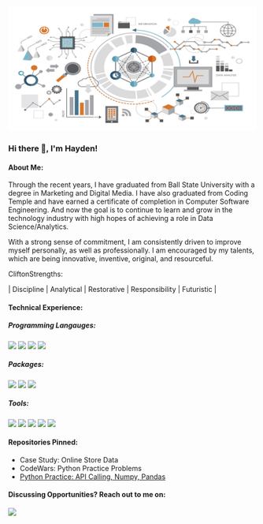 ![](Data_Banner.png)

### Hi there 👋, I'm Hayden!
<!--
**Hmlynch/Hmlynch** is a ✨ _special_ ✨ repository because its `README.md` (this file) appears on your GitHub profile.
-->
#### About Me:
Through the recent years, I have graduated from Ball State University with a degree in Marketing and Digital Media. I have also graduated from Coding Temple and have earned a certificate of completion in Computer Software Engineering. And now the goal is to continue to learn and grow in the technology industry with high hopes of achieving a role in Data Science/Analytics.

With a strong sense of commitment, I am consistently driven to improve myself personally, as well as professionally. I am encouraged by my talents, which are being innovative, inventive, original, and resourceful. 

CliftonStrengths:

| Discipline | Analytical | Restorative | Responsibility | Futuristic |

#### Technical Experience:

##### Programming Langauges:

[<img src="https://img.shields.io/badge/Python-blue?style=for-the-badge&logo=python&logoColor=white"/>]()
[<img src="https://img.shields.io/badge/RStuido-11b5d6?style=for-the-badge&logo=R&logoColor=white"/>]()
[<img src="https://img.shields.io/badge/PostgreSQL-white?style=for-the-badge&logo=postgresql&logoColor=black"/>]()
[<img src="https://img.shields.io/badge/Bigquery-020b6e?style=for-the-badge&logo=google&logoColor=white"/>]()

##### Packages:

[<img src="https://img.shields.io/badge/Pandas-blue?style=for-the-badge&logo=python&logoColor=white"/>]()
[<img src="https://img.shields.io/badge/Numpy-blue?style=for-the-badge&logo=python&logoColor=white"/>]()
[<img src="https://img.shields.io/badge/Tidyverse-11b5d6?style=for-the-badge&logo=R&logoColor=white"/>]()

##### Tools: 

[<img src="https://img.shields.io/badge/Git-orange?style=for-the-badge&logo=Git&logoColor=white"/>]()
[<img src="https://img.shields.io/badge/Excel-25631c?style=for-the-badge&logo=microsoft&logoColor=white"/>]()
[<img src="https://img.shields.io/badge/GitHub-black?style=for-the-badge&logo=GitHub&logoColor=white"/>]()
[<img src="https://img.shields.io/badge/Tableau-red?style=for-the-badge&logo=tableau&logoColor=white"/>]()
[<img src="https://img.shields.io/badge/Google_Sheets-05f54d?style=for-the-badge&logo=google&logoColor=white"/>]()

#### Repositories Pinned:
- <a src="">Case Study: Online Store Data</a>
- <a src="https://github.com/Hmlynch/Codewars-Problems">CodeWars: Python Practice Problems</a>
- <a href="https://github.com/Hmlynch/Python-Practice">Python Practice: API Calling, Numpy, Pandas</a>

#### Discussing Opportunities? Reach out to me on:
[<a href="https://www.linkedin.com/in/hayden-lynch/"><img src="https://img.shields.io/badge/LinkedIn-blue?style=for-the-badge&logo=LinkedIn&logoColor=white"/></a>]()

